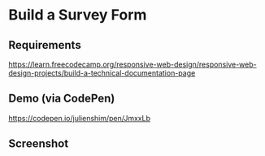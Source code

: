 # Build a Survey Form

## Requirements

https://learn.freecodecamp.org/responsive-web-design/responsive-web-design-projects/build-a-technical-documentation-page

## Demo (via CodePen)

https://codepen.io/julienshim/pen/JmxxLb

## Screenshot
